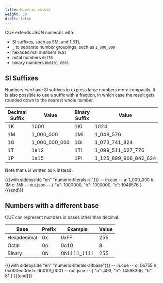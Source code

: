 ```yaml
---
title: Numeric values
weight: 30
draft: false
---
```


CUE extends JSON numerals with:

- SI suffixes, such as 5M, and 1.5Ti,
- `_` to separate number groupings, such as `1_000_000`
- hexadecimal numbers `0x51`
- octal numbers `0o755`
- binary numbers `0b0101_0001`

## SI Suffixes

Numbers can have SI suffixes to express large numbers more compactly.
It is also possible to use a suffix with a fraction, in which case the result
gets rounded down to the nearest whole number.

| Decimal Suffix | Value | Binary Suffix | Value |
| --- | --- | --- | --- |
| 1K | 1000 | 1Ki | 1024 |
| 1M | 1_000_000 | 1Mi | 1_048_576 |
| 1G | 1_000_000_000 | 1Gi | 1_073_741_824 |
| 1T | 1e12 | 1Ti | 1_099_511_627_776 |
| 1P | 1e15 | 1Pi | 1_125_899_906_842_624 |

Note that `k` is written as `K` instead.

{{{with sidebyside "en" "numeric-literals-si"}}}
-- in.cue --
a: 1_000_000
b: 1M
c: 1Mi
-- out.json --
{
    "a": 1000000,
    "b": 1000000,
    "c": 1048576
}
{{{end}}}
## Numbers with a different base

CUE can represent numbers in bases other than decimal.

| Base | Prefix | Example | Value |
| --- | --- | --- | --- |
| Hexadecimal | 0x | 0xFF | 255 |
| Octal | 0o | 0o10 | 8 |
| Binary | 0b | 0b1111_1111 | 255 |

{{{with sidebyside "en" "numeric-literals-altbase"}}}
-- in.cue --
o: 0o755
h: 0x00Dec0de
b: 0b0101_0001
-- out.json --
{
    "o": 493,
    "h": 14598366,
    "b": 81
}
{{{end}}}
